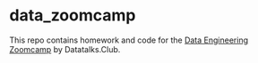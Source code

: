 # data_zoomcamp


This repo contains homework and code for the [Data Engineering Zoomcamp](https://github.com/DataTalksClub") by Datatalks.Club.
